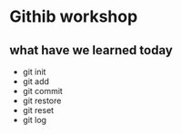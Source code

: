 # Githib workshop
## what have we learned today
- git init
- git add 
- git commit
- git restore
- git reset
- git log